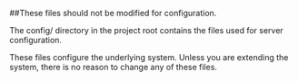 ##These files should not be modified for configuration. 

The config/ directory in the project root contains the files used for server configuration.

These files configure the underlying system. Unless you are extending the system, there is no reason to change any of these files.
